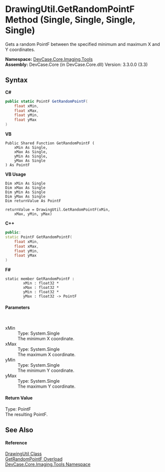 # DrawingUtil.GetRandomPointF Method (Single, Single, Single, Single)
 

Gets a random PointF between the specified minimum and maximum X and Y coordinates.

**Namespace:**&nbsp;<a href="N_DevCase_Core_Imaging_Tools">DevCase.Core.Imaging.Tools</a><br />**Assembly:**&nbsp;DevCase.Core (in DevCase.Core.dll) Version: 3.3.0.0 (3.3)

## Syntax

**C#**<br />
``` C#
public static PointF GetRandomPointF(
	float xMin,
	float xMax,
	float yMin,
	float yMax
)
```

**VB**<br />
``` VB
Public Shared Function GetRandomPointF ( 
	xMin As Single,
	xMax As Single,
	yMin As Single,
	yMax As Single
) As PointF
```

**VB Usage**<br />
``` VB Usage
Dim xMin As Single
Dim xMax As Single
Dim yMin As Single
Dim yMax As Single
Dim returnValue As PointF

returnValue = DrawingUtil.GetRandomPointF(xMin, 
	xMax, yMin, yMax)
```

**C++**<br />
``` C++
public:
static PointF GetRandomPointF(
	float xMin, 
	float xMax, 
	float yMin, 
	float yMax
)
```

**F#**<br />
``` F#
static member GetRandomPointF : 
        xMin : float32 * 
        xMax : float32 * 
        yMin : float32 * 
        yMax : float32 -> PointF 

```


#### Parameters
&nbsp;<dl><dt>xMin</dt><dd>Type: System.Single<br />The minimum X coordinate.</dd><dt>xMax</dt><dd>Type: System.Single<br />The maximum X coordinate.</dd><dt>yMin</dt><dd>Type: System.Single<br />The minimum Y coordinate.</dd><dt>yMax</dt><dd>Type: System.Single<br />The maximum Y coordinate.</dd></dl>

#### Return Value
Type: PointF<br />The resulting PointF.

## See Also


#### Reference
<a href="T_DevCase_Core_Imaging_Tools_DrawingUtil">DrawingUtil Class</a><br /><a href="Overload_DevCase_Core_Imaging_Tools_DrawingUtil_GetRandomPointF">GetRandomPointF Overload</a><br /><a href="N_DevCase_Core_Imaging_Tools">DevCase.Core.Imaging.Tools Namespace</a><br />